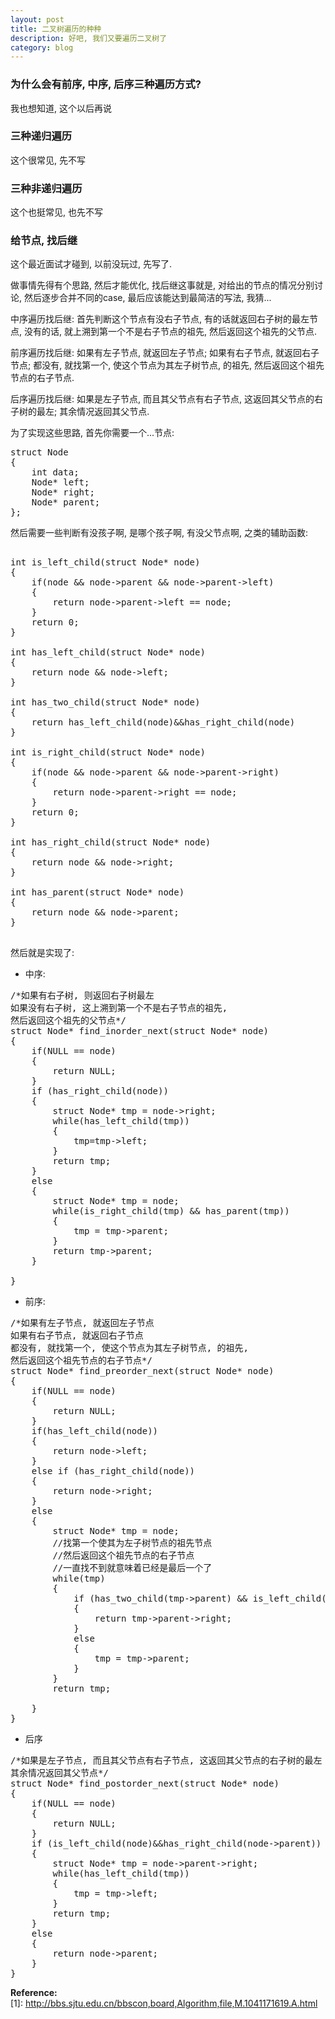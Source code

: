```yaml
---
layout: post
title: 二叉树遍历的种种
description: 好吧, 我们又要遍历二叉树了 
category: blog
---
```


### 为什么会有前序, 中序, 后序三种遍历方式?
我也想知道, 这个以后再说

### 三种递归遍历
这个很常见, 先不写

### 三种非递归遍历
这个也挺常见, 也先不写

### 给节点, 找后继
这个最近面试才碰到, 以前没玩过, 先写了.

做事情先得有个思路, 然后才能优化, 找后继这事就是, 对给出的节点的情况分别讨论, 然后逐步合并不同的case, 最后应该能达到最简洁的写法, 我猜...

中序遍历找后继: 首先判断这个节点有没右子节点, 有的话就返回右子树的最左节点, 没有的话, 就上溯到第一个不是右子节点的祖先, 然后返回这个祖先的父节点.

前序遍历找后继: 如果有左子节点, 就返回左子节点; 如果有右子节点, 就返回右子节点; 都没有, 就找第一个, 使这个节点为其左子树节点, 的祖先, 然后返回这个祖先节点的右子节点.

后序遍历找后继: 如果是左子节点, 而且其父节点有右子节点, 这返回其父节点的右子树的最左; 其余情况返回其父节点.

为了实现这些思路, 首先你需要一个...节点:

<pre>
struct Node
{
    int data;
    Node* left;
    Node* right;
    Node* parent;
};
</pre>

然后需要一些判断有没孩子啊, 是哪个孩子啊, 有没父节点啊, 之类的辅助函数:

<pre>

int is_left_child(struct Node* node)
{
    if(node && node->parent && node->parent->left)
    {
        return node->parent->left == node;
    }
    return 0;
}

int has_left_child(struct Node* node)
{
    return node && node->left;
}

int has_two_child(struct Node* node)
{
    return has_left_child(node)&&has_right_child(node)
}

int is_right_child(struct Node* node)
{
    if(node && node->parent && node->parent->right)
    {
        return node->parent->right == node;
    }
    return 0;
}

int has_right_child(struct Node* node)
{
    return node && node->right;
}

int has_parent(struct Node* node)
{
    return node && node->parent;
}

</pre>

然后就是实现了:

- 中序:

<pre>
/*如果有右子树, 则返回右子树最左
如果没有右子树, 这上溯到第一个不是右子节点的祖先, 
然后返回这个祖先的父节点*/
struct Node* find_inorder_next(struct Node* node)
{
    if(NULL == node)
    {
        return NULL;
    }
    if (has_right_child(node))
    {
        struct Node* tmp = node->right;
        while(has_left_child(tmp))
        {
            tmp=tmp->left;
        }
        return tmp;
    }
    else
    {
        struct Node* tmp = node;
        while(is_right_child(tmp) && has_parent(tmp))
        {
            tmp = tmp->parent;
        }
        return tmp->parent;
    }
    
}
</pre>

- 前序:

<pre>
/*如果有左子节点, 就返回左子节点
如果有右子节点, 就返回右子节点
都没有, 就找第一个, 使这个节点为其左子树节点, 的祖先,
然后返回这个祖先节点的右子节点*/
struct Node* find_preorder_next(struct Node* node)
{
    if(NULL == node)
    {
        return NULL;
    }
    if(has_left_child(node))
    {
        return node->left;
    }
    else if (has_right_child(node))
    {
        return node->right;
    }
    else
    {    
        struct Node* tmp = node;
        //找第一个使其为左子树节点的祖先节点
        //然后返回这个祖先节点的右子节点
        //一直找不到就意味着已经是最后一个了
        while(tmp)
        {
            if (has_two_child(tmp->parent) && is_left_child(tmp))
            {
                return tmp->parent->right;
            }
            else
            {
                tmp = tmp->parent;
            }
        }
        return tmp;
        
    }
}
</pre>

- 后序

<pre>
/*如果是左子节点, 而且其父节点有右子节点, 这返回其父节点的右子树的最左
其余情况返回其父节点*/
struct Node* find_postorder_next(struct Node* node)
{
    if(NULL == node)
    {
        return NULL;
    }
    if (is_left_child(node)&&has_right_child(node->parent))
    {
        struct Node* tmp = node->parent->right;
        while(has_left_child(tmp))
        {
            tmp = tmp->left;
        }
        return tmp;
    }
    else
    {
        return node->parent;
    }
}
</pre>

**Reference:**  
\[1]: http://bbs.sjtu.edu.cn/bbscon,board,Algorithm,file,M.1041171619.A.html
